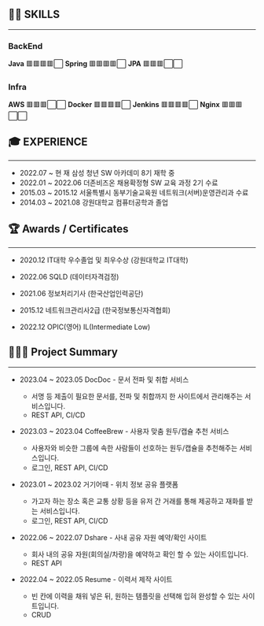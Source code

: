 ## 👨‍💻 **SKILLS**

---

### BackEnd

**Java** 🟥🟥🟥🟥⬜
**Spring** 🟥🟥🟥🟥⬜
**JPA**      🟥🟥🟥⬜⬜

### Infra

**AWS**      🟥🟥🟥⬜⬜
**Docker**      🟥🟥🟥🟥⬜
**Jenkins**      🟥🟥🟥🟥⬜
**Nginx**      🟥🟥🟥⬜⬜

## 🎓 EXPERIENCE

---

- 2022.07 ~ 현     재    삼성 청년 SW 아카데미 8기 재학 중
- 2022.01 ~ 2022.06    더존비즈온 채용확정형 SW 교육 과정 2기 수료
- 2015.03 ~ 2015.12    서울특별시 동부기술교육원 네트워크(서버)운영관리과 수료
- 2014.03 ~ 2021.08    강원대학교 컴퓨터공학과 졸업

## 🏆 Awards / Certificates

---

- 2020.12     IT대학 우수졸업 및 최우수상  (강원대학교 IT대학)

- 2022.06     SQLD (데이터자격검정)
- 2021.06     정보처리기사 (한국산업인력공단)
- 2015.12     네트워크관리사2급 (한국정보통신자격협회)

- 2022.12     OPIC(영어) IL(Intermediate Low)

## 👨🏻‍💻 Project Summary

---

- 2023.04 ~ 2023.05    DocDoc - 문서 전파 및 취합 서비스
    - 서명 등 제출이 필요한 문서를, 전파 및 취합까지 한 사이트에서 관리해주는 서비스입니다.
    - REST API, CI/CD
    
- 2023.03 ~ 2023.04    CoffeeBrew - 사용자 맞춤 원두/캡슐 추천 서비스
    - 사용자와 비슷한 그룹에 속한 사람들이 선호하는 원두/캡슐을 추천해주는 서비스입니다.
    - 로그인, REST API, CI/CD

- 2023.01 ~ 2023.02    거기어때 - 위치 정보 공유 플랫폼
    - 가고자 하는 장소 혹은 교통 상황 등을 유저 간 거래를 통해 제공하고 재화를 받는 서비스입니다.
    - 로그인, REST API, CI/CD

- 2022.06 ~ 2022.07    Dshare - 사내 공유 자원 예약/확인 사이트
    - 회사 내의 공유 자원(회의실/차량)을 예약하고 확인 할 수 있는 사이트입니다.
    - REST API

- 2022.04 ~ 2022.05    Resume - 이력서 제작 사이트
    - 빈 칸에 이력을 채워 넣은 뒤, 원하는 템플릿을 선택해 입혀 완성할 수 있는 사이트입니다.
    - CRUD
